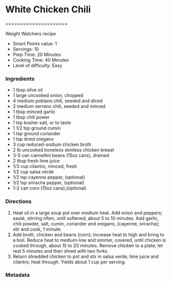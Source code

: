# White Chicken Chili
=====================

Weight Watchers recipe 

- Smart Points value: 1
- Servings: 10
- Prep Time: 20 Minutes
- Cooking Time: 40 Minutes
- Level of difficulty: Easy

### Ingredients

* 1 tbsp olive oil
* 1 large uncooked onion, chopped
* 4 medium poblano chili, seeded and diced
* 2 medium serrano chili, seeded and minced
* 1 tbsp minced garlic
* 1 tbsp chili power
* 1 tsp kosher salt, or to taste
* 1 1/2 tsp ground cumin
* 1 tsp ground coriander
* 1 tsp dried oregano
* 3 cup reduced-sodium chicken broth
* 2 lb uncooked boneless skinless chicken breast
* 3-5 can cannellini beans (15oz cans), drained
* 2 tbsp fresh lime juice
* 1/3 cup cilantro, minced, fresh
* 1/2 cup salsa verde
* 1/2 tsp cayenne pepper, (optional)
* 1/2 tsp sriracha pepper, (optional)
* 1-2 can corn (15oz cans),(optional)

### Directions

1. Heat oil in a large soup pot over medium heat. Add onion and peppers; sauté,
stirring often, until softened, about 5 to 10 minutes. Add garlic, chili powder,
salt, cumin, coriander and oregano, (cayenne, sriracha); stir and cook, 1 minute.
1. Add broth, chicken and beans (corn); increase heat to high and bring to a boil.
Reduce heat to medium-low and simmer, covered, until chicken is cooked through,
about 15 to 20 minutes. Remove chicken to a plate; let rest 5 minutes and then
shred with two forks. 
1. Return shredded chicken to pot and stir in salsa verde, lime juice and
cilantro; heat through. Yields about 1 cup per serving.

### Metadata
